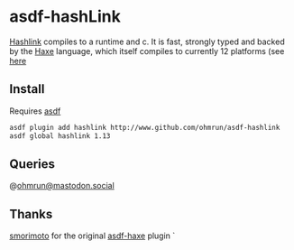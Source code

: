 # asdf-hashLink

[Hashlink](https://hashlink.haxe.org/) compiles to a runtime and c. It is fast, strongly typed and backed by the [Haxe](haxe.org/) language, which itself compiles to currently 12 platforms (see [here](https://haxe.org/documentation/introduction/compiler-targets.html)


## Install

Requires [asdf](asdf-vm.com/)

```bash
asdf plugin add hashlink http://www.github.com/ohmrun/asdf-hashlink
asdf global hashlink 1.13
```


## Queries
@ohmrun@mastodon.social
## Thanks

[smorimoto](https://github.com/smorimoto) for the original [asdf-haxe](https://github.com/asdf-community/asdf-haxe) plugin
`
